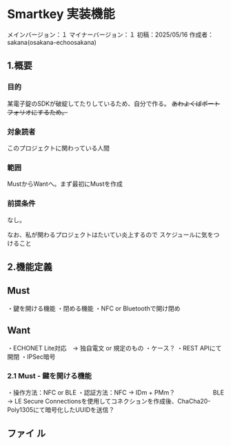 # Smartkey 実装機能
メインバージョン：１
マイナーバージョン：１
初稿：2025/05/16
作成者：sakana(osakana-echoosakana)
## 1.概要
### 目的
某電子錠のSDKが破綻してたりしているため、自分で作る。
~~あわよくばポートフォリオにするため。~~

### 対象読者
このプロジェクトに関わっている人間

### 範囲
MustからWantへ。まず最初にMustを作成

### 前提条件
なし。

なお、私が関わるプロジェクトはたいてい炎上するので
スケジュールに気をつけること

## 2.機能定義
## Must
・鍵を開ける機能
・閉める機能
・NFC or Bluetoothで開け閉め
## Want
・ECHONET Lite対応　→ 独自電文 or 規定のもの
・ケース？
・REST APIにて開閉
・IPSec暗号
### 2.1 Must - 鍵を開ける機能
・操作方法：NFC or BLE
・認証方法：NFC → IDm + PMm？
　　　　　　BLE  →  LE Secure Connectionsを使用してコネクションを作成後、ChaCha20-Poly1305にて暗号化したUUIDを送信？
　　　　　　
## ファイ ル